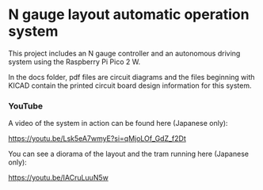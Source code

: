 # N gauge layout automatic operation system

This project includes an N gauge controller and an autonomous driving system using the Raspberry Pi Pico 2 W.

In the docs folder, pdf files are circuit diagrams and the files beginning with KICAD contain the printed circuit board design information for this system.

### YouTube

A video of the system in action can be found here (Japanese only):

https://youtu.be/Lsk5eA7wmyE?si=qMjoLOf_GdZ_f2Dt

You can see a diorama of the layout and the tram running here (Japanese only):

https://youtu.be/IACruLuuN5w
